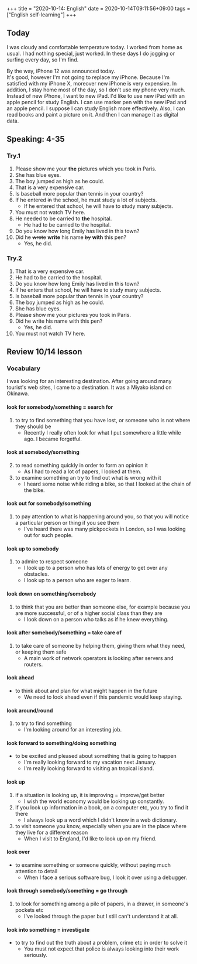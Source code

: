+++
title =  "2020-10-14: English"
date = 2020-10-14T09:11:56+09:00
tags = ["English self-learning"]
+++

## Today

I was cloudy and comfortable temperature today.
I worked from home as usual.
I had nothing special, just worked.
In these days I do jogging or surfing every day, so I'm find.

By the way, iPhone 12 was announced today.  
It's good, however I'm not going to replace my iPhone.
Because I'm satisfied with my iPhone X, moreover new iPhone is very expensive.
In addition, I stay home most of the day, so I don't use my phone very much.
Instead of new iPhone, I want to new iPad.
I'd like to use new iPad with an apple pencil for study English.
I can use marker pen with the new iPad and an apple pencil.
I suppose I can study English more effectively. 
Also, I can read books and paint a picture on it. 
And then I can manage it as digital data.

## Speaking: 4-35

### Try.1

1. Please show me your **the** pictures which you took in Paris.
2. She has blue eyes.
3. The boy jumped as high as he could.
4. That is a very expensive car.
5. Is baseball more popular than tennis in your country?
6. If he entered ~~in~~ the school, he must study a lot of subjects.
    - If he entered that school, he will have to study many subjects.
7. You must not watch TV here.
8. He needed to be carried to **the** hospital.
    - He had to be carried to the hospital.
9. Do you know how long Emily has lived in this town?
10. Did he ~~wrote~~ **write** his name ~~by~~ **with** this pen?
    - Yes, he did.

### Try.2

1. That is a very expensive car.
2. He had to be carried to the hospital.
3. Do you know how long Emily has lived in this town?
4. If he enters that school, he will have to study many subjects.
5. Is baseball more popular than tennis in your country?
6. The boy jumped as high as he could.
7. She has blue eyes.
8. Please show me your pictures you took in Paris.
9. Did he write his name with this pen?
    - Yes, he did.
10. You must not watch TV here.

## Review 10/14 lesson

### Vocabulary

I was looking for an interesting destination.
After going around many tourist's web sites, I came to a destination.
It was a Miyako island on Okinawa.

#### look for somebody/something = search for
1. to try to find something that you have lost, or someone who is not where they should be
    - Recently I really often look for what I put somewhere a little while ago. I became forgetful.

#### look at somebody/something
2. to read something quickly in order to form an opinion it
    - As I had to read a lot of papers, I looked at them.
3. to examine something an try to find out what is wrong with it
    - I heard some noise while riding a bike, so that I looked at the chain of the bike.

#### look out for somebody/something
1. to pay attention to what is happening around you, so that you will notice a particular person or thing if you see them
    - I've heard there was many pickpockets in London, so I was looking out for such people.
 
#### look up to somebody
1. to admire to respect someone
    - I look up to a person who has lots of energy to get over any obstacles.
    - I look up to a person who are eager to learn.

#### look down on something/somebody
1. to think that you are better than someone else, for example because you are more successful, or of a higher social class than they are
    - I look down on a person who talks as if he knew everything.

#### look after somebody/something = take care of
1. to take care of someone by helping them, giving them what they need, or keeping them safe
    - A main work of network operators is looking after servers and routers.

#### look ahead
* to think about and plan for what might happen in the future
    - We need to look ahead even if this pandemic would keep staying.

#### look around/round
1. to try to find something
    - I'm looking around for an interesting job.

#### look forward to something/doing something
* to be excited and pleased about something that is going to happen
    - I'm really looking forward to my vacation next January.
    - I'm really looking forward to visiting an tropical island.

#### look up
1. if a situation is looking up, it is improving = improve/get better
    - I wish the world economy would be looking up constantly.
2. if you look up information in a book, on a computer etc, you try to find it there
    - I always look up a word which I didn't know in a web dictionary.
3. to visit someone you know, especially when you are in the place where they live for a different reason
    - When I visit to England, I'd like to look up on my friend.

#### look over
* to examine something or someone quickly, without paying much attention to detail
    - When I face a serious software bug, I look it over using a debugger.

#### look through somebody/something = go through
1. to look for something among a pile of papers, in a drawer, in someone's pockets etc
    - I've looked through the paper but I still can't understand it at all.

#### look into something = investigate
* to try to find out the truth about a problem, crime etc in order to solve it
    - You must not expect that police is always looking into their work seriously.
